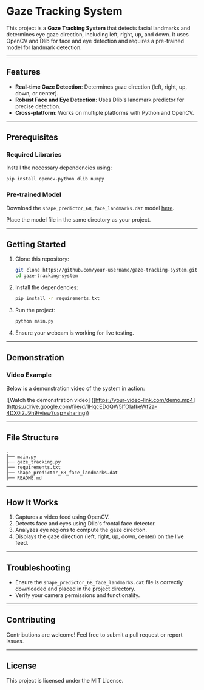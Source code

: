 # Gaze Tracking System

This project is a **Gaze Tracking System** that detects facial landmarks and determines eye gaze direction, including left, right, up, and down. It uses OpenCV and Dlib for face and eye detection and requires a pre-trained model for landmark detection.

---

## Features

- **Real-time Gaze Detection**: Determines gaze direction (left, right, up, down, or center).
- **Robust Face and Eye Detection**: Uses Dlib's landmark predictor for precise detection.
- **Cross-platform**: Works on multiple platforms with Python and OpenCV.

---

## Prerequisites

### Required Libraries

Install the necessary dependencies using:

```bash
pip install opencv-python dlib numpy
```

### Pre-trained Model

Download the `shape_predictor_68_face_landmarks.dat` model [here](https://github.com/davisking/dlib-models).

Place the model file in the same directory as your project.

---

## Getting Started

1. Clone this repository:
   ```bash
   git clone https://github.com/your-username/gaze-tracking-system.git
   cd gaze-tracking-system
   ```

2. Install the dependencies:
   ```bash
   pip install -r requirements.txt
   ```

3. Run the project:
   ```bash
   python main.py
   ```

4. Ensure your webcam is working for live testing.

---

## Demonstration

### Video Example

Below is a demonstration video of the system in action:

![Watch the demonstration video] ([https://your-video-link.com/demo.mp4](https://drive.google.com/file/d/1HqcEDdQW5IfOlafkeWf2a-4DX0i2J9h9/view?usp=sharing))


---

## File Structure

```
.
├── main.py
├── gaze_tracking.py
├── requirements.txt
├── shape_predictor_68_face_landmarks.dat
├── README.md
```

---

## How It Works

1. Captures a video feed using OpenCV.
2. Detects face and eyes using Dlib's frontal face detector.
3. Analyzes eye regions to compute the gaze direction.
4. Displays the gaze direction (left, right, up, down, center) on the live feed.

---

## Troubleshooting

- Ensure the `shape_predictor_68_face_landmarks.dat` file is correctly downloaded and placed in the project directory.
- Verify your camera permissions and functionality.

---

## Contributing

Contributions are welcome! Feel free to submit a pull request or report issues.

---

## License

This project is licensed under the MIT License.
